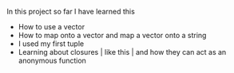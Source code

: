 In this project so far I have learned this
- How to use a vector
- How to map onto a vector and map a vector onto a string
- I used my first tuple
- Learning about closures | like this | and how they can act as an anonymous function
